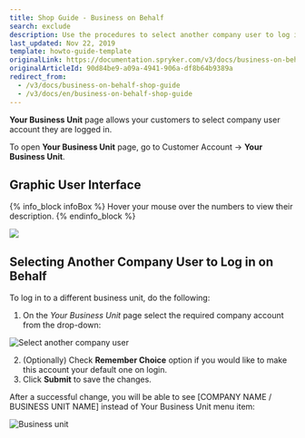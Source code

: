 ```yaml
---
title: Shop Guide - Business on Behalf
search: exclude
description: Use the procedures to select another company user to log in on behalf in the Storefront.
last_updated: Nov 22, 2019
template: howto-guide-template
originalLink: https://documentation.spryker.com/v3/docs/business-on-behalf-shop-guide
originalArticleId: 90d84be9-a09a-4941-906a-df8b64b9389a
redirect_from:
  - /v3/docs/business-on-behalf-shop-guide
  - /v3/docs/en/business-on-behalf-shop-guide
---
```




**Your Business Unit** page allows your customers to select company user account they are logged in.

To open **Your Business Unit** page, go to Customer Account → **Your Business Unit**.


## Graphic User Interface

{% info_block infoBox %}
Hover your mouse over the numbers to view their description.
{% endinfo_block %}

<div class="mapster-container">
            <img class="mapster-image" src="https://spryker.s3.eu-central-1.amazonaws.com/docs/User+Guides/Shop+User+Guides/Business+on+Behalf/business-on-behalf-ui.png" usemap="#Map" data-mapster-config="" />
            <map class="mapster-map" name="Map" id="Map">
                <area alt="" id="id1" href="#" shape="rect" coords="247,130,286,170" data-static-state="false" data-key="id1" data-tool-tip="A menu for managing customer information, viewing orders." />
                <area alt="" id="id2" href="#" shape="rect" coords="365,259,406,300" data-static-state="false" data-key="id2" data-tool-tip="A drop-down to select the company user account you are operating in. The accounts are displayed in the format [COMPANY NAME / BUSINESS UNIT NAME]. No Business Unit value in the drop-down means that user isn't yet logged into any company accounts." />
                <area alt="" id="id3" href="#" shape="rect" coords="360,352,401,393" data-static-state="false" data-key="id3" data-tool-tip="A checkbox to make company user account selection as a default one." />
                <area alt="" id="id4" href="#" shape="rect" coords="358,427,398,469" data-static-state="false" data-key="id4" data-tool-tip="Saves changes." />
            </map>
        </div>

## Selecting Another Company User to Log in on Behalf

To log in to a different business unit, do the following:

1. On the *Your Business Unit* page select the required company account from the drop-down:

![Select another company user](https://spryker.s3.eu-central-1.amazonaws.com/docs/User+Guides/Shop+User+Guides/Business+on+Behalf/select-another-company-user.png) 

2. (Optionally) Check **Remember Choice** option if you would like to make this account your default one on login.
3. Click **Submit** to save the changes.

After a successful change, you will be able to see  [COMPANY NAME / BUSINESS UNIT NAME] instead of Your Business Unit menu item:

![Business unit](https://spryker.s3.eu-central-1.amazonaws.com/docs/User+Guides/Shop+User+Guides/Business+on+Behalf/business-unit-changed.png) 

<!-- Last review date: Mar 06, 2019 by Oksana Karasyova -->
